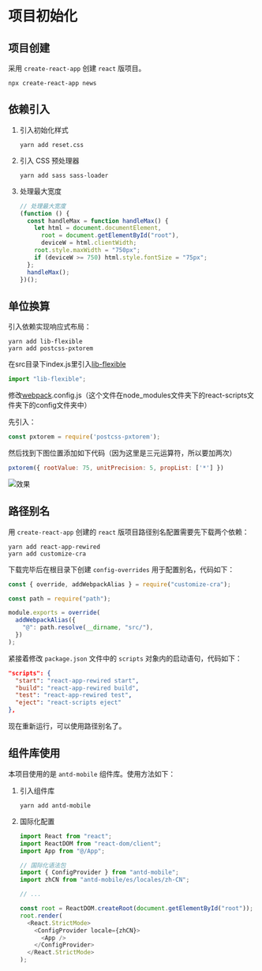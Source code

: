 # 项目初始化

## 项目创建

采用 `create-react-app` 创建 `react` 版项目。

```
npx create-react-app news
```

## 依赖引入

1. 引入初始化样式

   ```
   yarn add reset.css
   ```

3. 引入 CSS 预处理器

   ```
   yarn add sass sass-loader
   ```

4. 处理最大宽度

   ```js
   // 处理最大宽度
   (function () {
     const handleMax = function handleMax() {
       let html = document.documentElement,
         root = document.getElementById("root"),
         deviceW = html.clientWidth;
       root.style.maxWidth = "750px";
       if (deviceW >= 750) html.style.fontSize = "75px";
     };
     handleMax();
   })();
   ```

## 单位换算

引入依赖实现响应式布局：

```
yarn add lib-flexible
yarn add postcss-pxtorem
```

在src目录下index.js里引入[lib-flexible](https://so.csdn.net/so/search?q=lib-flexible&spm=1001.2101.3001.7020)

```javascript
import "lib-flexible";
```

修改[webpack](https://so.csdn.net/so/search?q=webpack&spm=1001.2101.3001.7020).config.js（这个文件在node_modules文件夹下的react-scripts文件夹下的config文件夹中）

先引入：

```javascript
const pxtorem = require('postcss-pxtorem');
```

然后找到下图位置添加如下代码（因为这里是三元运算符，所以要加两次）

```javascript
pxtorem({ rootValue: 75, unitPrecision: 5, propList: ['*'] })
```

![效果](https://pic.imgdb.cn/item/64d1ad9b1ddac507cc11a7cb.jpg)

## 路径别名

用 `create-react-app` 创建的 `react` 版项目路径别名配置需要先下载两个依赖：

```
yarn add react-app-rewired
yarn add customize-cra
```

下载完毕后在根目录下创建 `config-overrides` 用于配置别名，代码如下：

```js
const { override, addWebpackAlias } = require("customize-cra");

const path = require("path");

module.exports = override(
  addWebpackAlias({
    "@": path.resolve(__dirname, "src/"),
  })
);
```

紧接着修改 `package.json` 文件中的 `scripts` 对象内的启动语句，代码如下：

```json
"scripts": {
  "start": "react-app-rewired start",
  "build": "react-app-rewired build",
  "test": "react-app-rewired test",
  "eject": "react-scripts eject"
},
```

现在重新运行，可以使用路径别名了。

## 组件库使用

本项目使用的是 `antd-mobile` 组件库。使用方法如下：

1. 引入组件库

   ```
   yarn add antd-mobile
   ```

2. 国际化配置

   ```js
   import React from "react";
   import ReactDOM from "react-dom/client";
   import App from "@/App";
   
   // 国际化语法包
   import { ConfigProvider } from "antd-mobile";
   import zhCN from "antd-mobile/es/locales/zh-CN";
   
   // ...
   
   const root = ReactDOM.createRoot(document.getElementById("root"));
   root.render(
     <React.StrictMode>
       <ConfigProvider locale={zhCN}>
         <App />
       </ConfigProvider>
     </React.StrictMode>
   );
   ```
